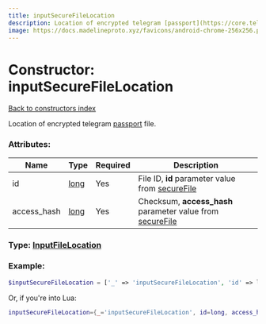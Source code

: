 ```yaml
---
title: inputSecureFileLocation
description: Location of encrypted telegram [passport](https://core.telegram.org/passport) file.
image: https://docs.madelineproto.xyz/favicons/android-chrome-256x256.png
---
```

# Constructor: inputSecureFileLocation  
[Back to constructors index](index.md)



Location of encrypted telegram [passport](https://core.telegram.org/passport) file.

### Attributes:

| Name     |    Type       | Required | Description |
|----------|---------------|----------|-------------|
|id|[long](../types/long.md) | Yes|File ID, **id** parameter value from [secureFile](../constructors/secureFile.md)|
|access\_hash|[long](../types/long.md) | Yes|Checksum, **access\_hash** parameter value from [secureFile](../constructors/secureFile.md)|



### Type: [InputFileLocation](../types/InputFileLocation.md)


### Example:

```php
$inputSecureFileLocation = ['_' => 'inputSecureFileLocation', 'id' => long, 'access_hash' => long];
```  


Or, if you're into Lua:

```lua
inputSecureFileLocation={_='inputSecureFileLocation', id=long, access_hash=long}

```


